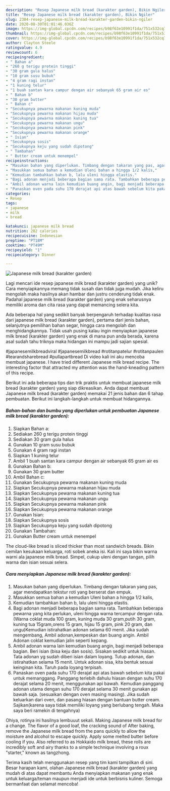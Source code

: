 ```yaml
---
description: "Resep Japanese milk bread (karakter garden), Bikin Ngiler"
title: "Resep Japanese milk bread (karakter garden), Bikin Ngiler"
slug: 2384-resep-japanese-milk-bread-karakter-garden-bikin-ngiler
date: 2020-08-30T01:01:46.036Z
image: https://img-global.cpcdn.com/recipes/b98f63e10991f1da/751x532cq70/japanese-milk-bread-karakter-garden-foto-resep-utama.jpg
thumbnail: https://img-global.cpcdn.com/recipes/b98f63e10991f1da/751x532cq70/japanese-milk-bread-karakter-garden-foto-resep-utama.jpg
cover: https://img-global.cpcdn.com/recipes/b98f63e10991f1da/751x532cq70/japanese-milk-bread-karakter-garden-foto-resep-utama.jpg
author: Clayton Steele
ratingvalue: 4.9
reviewcount: 6
recipeingredient:
- " Bahan a"
- "260 g terigu protein tinggi"
- "30 gram gula halus"
- "10 gram susu bubuk"
- "4 gram ragi instan"
- "1 kuning telur"
- "1 buah santan kara campur dengan air sebanyak 65 gram air es"
- " Bahan b"
- "30 gram butter"
- " Bahan c"
- "Secukupnya pewarna makanan kuning muda"
- "Secukupnya pewarna makanan hijau muda"
- "Secukupnya pewarna makanan kuning tua"
- "Secukupnya pewarna makanan ungu"
- "Secukupnya pewarna makanan pink"
- "Secukupnya pewarna makanan orange"
- " Isian"
- "Secukupnya sosis"
- "Secukupnya keju yang sudah dipotong"
- " Tambahan"
- " Butter cream untuk menempel"
recipeinstructions:
- "Masukan bahan yang diperlukan. Timbang dengan takaran yang pas, agar mendapatkan tekstur roti yang berserat dan empuk."
- "Masukkan semua bahan a kemudian Uleni bahan a hingga 1/2 kalis,"
- "Kemudian tambahkan bahan b, lalu uleni hingga elastis."
- "Bagi adonan menjadi beberapa bagian sama rata. Tambahkan beberapa pewarna yang kita perlukan, uleni hingga warna tercampur dengan rata. (Warna coklat muda 100 gram, kuning muda 30 gram,putih 30 gram, kuning tua 15gram,orens 15 gram, hijau 15 gram, pink 20 gram, dan ungu)Kemudian istirahatkan adonan selama 60 menit. Jika sudah mengembang, Ambil adonan,kempeskan dan buang angin. Ambil Adonan coklat kemudian jalin seperti kepang."
- "Ambil adonan warna lain kemudian buang angin, bagi menjadi beberapa bagian. Beri isian (bisa keju dan sosis). Sisakan sedikit untuk hiasan. Tata adonan yg sudah diberi isian dalam loyang. Tutup adonan, dan istirahatkan selama 15 menit. Untuk adonan sisa, kita bentuk sesuai keinginan kita. Taruh pada loyang terpisah."
- "Panaskan oven pada suhu 170 derajat api atas bawah sebelum kita pakai untuk memanggang. Panggang terlebih dahulu hiasan dengan suhu 170 derajat selama 20 menit, menggunakan api bawah. Kemudian panggang adonan utama dengan suhu 170 derajat selama 30 menit gunakan api bawah saja. (sesuaikan dengan oven masing masing). Jika sudah keluarkan dari oven, dan pasang hiasan dengan bantuan butter cream. Sajikan(karena saya tidak memiliki loyang yang berlubang tengah. Maka saya beri ramekin di tengahnya)"
categories:
- Resep
tags:
- japanese
- milk
- bread

katakunci: japanese milk bread 
nutrition: 282 calories
recipecuisine: Indonesian
preptime: "PT18M"
cooktime: "PT49M"
recipeyield: "1"
recipecategory: Dinner

---
```



![Japanese milk bread (karakter garden)](https://img-global.cpcdn.com/recipes/b98f63e10991f1da/751x532cq70/japanese-milk-bread-karakter-garden-foto-resep-utama.jpg)

Lagi mencari ide resep japanese milk bread (karakter garden) yang unik? Cara menyiapkannya memang tidak susah dan tidak juga mudah. Jika keliru mengolah maka hasilnya akan hambar dan justru cenderung tidak enak. Padahal japanese milk bread (karakter garden) yang enak seharusnya memiliki aroma dan cita rasa yang dapat memancing selera kita.

Ada beberapa hal yang sedikit banyak berpengaruh terhadap kualitas rasa dari japanese milk bread (karakter garden), pertama dari jenis bahan, selanjutnya pemilihan bahan segar, hingga cara mengolah dan menghidangkannya. Tidak usah pusing kalau ingin menyiapkan japanese milk bread (karakter garden) yang enak di mana pun anda berada, karena asal sudah tahu triknya maka hidangan ini mampu jadi sajian spesial.

#japanesemilkbreadviral #japanesemilkbread #rotitanpatelur #rotitanpaulen #tearandsharebread #pullapartbread Di video kali ini aku mencoba membuat japanese. I have tried different Japanese milk bread recipe. The interesting factor that attracted my attention was the hand-kneading pattern of this recipe.


Berikut ini ada beberapa tips dan trik praktis untuk membuat japanese milk bread (karakter garden) yang siap dikreasikan. Anda dapat membuat Japanese milk bread (karakter garden) memakai 21 jenis bahan dan 6 tahap pembuatan. Berikut ini langkah-langkah untuk membuat hidangannya.

<!--inarticleads1-->

##### Bahan-bahan dan bumbu yang diperlukan untuk pembuatan Japanese milk bread (karakter garden):

1. Siapkan  Bahan a:
1. Sediakan 260 g terigu protein tinggi
1. Sediakan 30 gram gula halus
1. Gunakan 10 gram susu bubuk
1. Gunakan 4 gram ragi instan
1. Siapkan 1 kuning telur
1. Ambil 1 buah santan kara campur dengan air sebanyak 65 gram air es
1. Gunakan  Bahan b:
1. Gunakan 30 gram butter
1. Ambil  Bahan c:
1. Gunakan Secukupnya pewarna makanan kuning muda
1. Siapkan Secukupnya pewarna makanan hijau muda
1. Siapkan Secukupnya pewarna makanan kuning tua
1. Siapkan Secukupnya pewarna makanan ungu
1. Siapkan Secukupnya pewarna makanan pink
1. Siapkan Secukupnya pewarna makanan orange
1. Gunakan  Isian:
1. Siapkan Secukupnya sosis
1. Siapkan Secukupnya keju yang sudah dipotong
1. Gunakan  Tambahan:
1. Gunakan  Butter cream untuk menempel


The cloud-like bread is sliced thicker than most sandwich breads. Bikin cemilan kesukaan keluarga, roti sobek aneka isi. Kali ini saya bikin warna warni ala japanese milk bread. Simpel, cukup uleni dengan tangan, pilih warna dan isian sesuai selera. 

<!--inarticleads2-->

##### Cara menyiapkan Japanese milk bread (karakter garden):

1. Masukan bahan yang diperlukan. Timbang dengan takaran yang pas, agar mendapatkan tekstur roti yang berserat dan empuk.
1. Masukkan semua bahan a kemudian Uleni bahan a hingga 1/2 kalis,
1. Kemudian tambahkan bahan b, lalu uleni hingga elastis.
1. Bagi adonan menjadi beberapa bagian sama rata. Tambahkan beberapa pewarna yang kita perlukan, uleni hingga warna tercampur dengan rata. (Warna coklat muda 100 gram, kuning muda 30 gram,putih 30 gram, kuning tua 15gram,orens 15 gram, hijau 15 gram, pink 20 gram, dan ungu)Kemudian istirahatkan adonan selama 60 menit. Jika sudah mengembang, Ambil adonan,kempeskan dan buang angin. Ambil Adonan coklat kemudian jalin seperti kepang.
1. Ambil adonan warna lain kemudian buang angin, bagi menjadi beberapa bagian. Beri isian (bisa keju dan sosis). Sisakan sedikit untuk hiasan. Tata adonan yg sudah diberi isian dalam loyang. Tutup adonan, dan istirahatkan selama 15 menit. Untuk adonan sisa, kita bentuk sesuai keinginan kita. Taruh pada loyang terpisah.
1. Panaskan oven pada suhu 170 derajat api atas bawah sebelum kita pakai untuk memanggang. Panggang terlebih dahulu hiasan dengan suhu 170 derajat selama 20 menit, menggunakan api bawah. Kemudian panggang adonan utama dengan suhu 170 derajat selama 30 menit gunakan api bawah saja. (sesuaikan dengan oven masing masing). Jika sudah keluarkan dari oven, dan pasang hiasan dengan bantuan butter cream. Sajikan(karena saya tidak memiliki loyang yang berlubang tengah. Maka saya beri ramekin di tengahnya)


Ohiya, rotinya ini hasilnya lembuuut sekali. Making Japanese milk bread for a change. The flavor of a good loaf, the cracking sound of After baking, remove the Japanese milk bread from the pans quickly to allow the moisture and alcohol to escape quickly. Apply some melted butter before cooling if you. Also referred to as Hokkaido milk bread, these rolls are incredibly soft and airy thanks to a simple technique involving a roux &#34;starter,&#34; known as tangzhong. 

Terima kasih telah menggunakan resep yang tim kami tampilkan di sini. Besar harapan kami, olahan Japanese milk bread (karakter garden) yang mudah di atas dapat membantu Anda menyiapkan makanan yang enak untuk keluarga/teman maupun menjadi ide untuk berbisnis kuliner. Semoga bermanfaat dan selamat mencoba!
